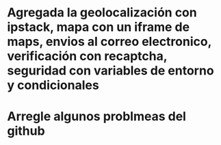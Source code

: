 # Agregada la geolocalización con ipstack, mapa con un iframe de maps, envios al correo electronico, verificación con recaptcha, seguridad con variables de entorno y condicionales

# Arregle algunos problmeas del github